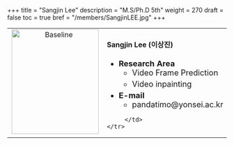 +++
title = "Sangjin Lee"
description = "M.S/Ph.D 5th"
weight = 270
draft = false
toc = true
bref = "/members/SangjinLEE.jpg"
+++

<table>
    <tr>
       <td width="280" align="center" valign="top">
          <img alt="Baseline" width="200px" height="240" src="/members/SangjinLEE.jpg">
       </td>
       <td>
            <h4>Sangjin Lee (이상진)</h4>
            <ul class="member_info">
                <li style="font-size: 18px"><b>Research Area</b>
                    <ul class="interest">
                        <li style="margin-bottom: 5px">Video Frame Prediction</li>                       <li style="margin-bottom: 5px">Video inpainting</li>
                    </ul>
                </li>
                <li style="font-size: 18px"><b>E-mail</b>
                    <ul>
                        <li style="margin-bottom: 5px">pandatimo@yonsei.ac.kr</li>
                    </ul>
                </li>
            </ul>
            
         </td>
    </tr>
</table>